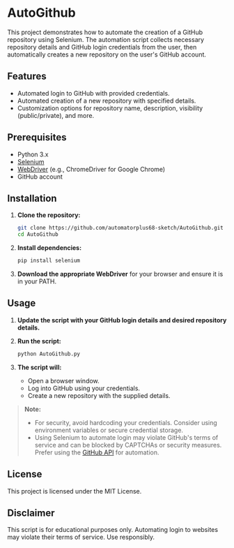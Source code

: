 # AutoGithub

This project demonstrates how to automate the creation of a GitHub repository using Selenium. The automation script collects necessary repository details and GitHub login credentials from the user, then automatically creates a new repository on the user's GitHub account.

## Features

- Automated login to GitHub with provided credentials.
- Automated creation of a new repository with specified details.
- Customization options for repository name, description, visibility (public/private), and more.

## Prerequisites

- Python 3.x
- [Selenium](https://pypi.org/project/selenium/)
- [WebDriver](https://selenium.dev/documentation/webdriver/getting_started/install_drivers/) (e.g., ChromeDriver for Google Chrome)
- GitHub account

## Installation

1. **Clone the repository:**
    ```bash
    git clone https://github.com/automatorplus68-sketch/AutoGithub.git
    cd AutoGithub
    ```

2. **Install dependencies:**
    ```bash
    pip install selenium
    ```

3. **Download the appropriate WebDriver** for your browser and ensure it is in your PATH.

## Usage

1. **Update the script with your GitHub login details and desired repository details.**

2. **Run the script:**
    ```bash
    python AutoGithub.py
    ```

3. **The script will:**
    - Open a browser window.
    - Log into GitHub using your credentials.
    - Create a new repository with the supplied details.



> **Note:**  
> - For security, avoid hardcoding your credentials. Consider using environment variables or secure credential storage.
> - Using Selenium to automate login may violate GitHub's terms of service and can be blocked by CAPTCHAs or security measures. Prefer using the [GitHub API](https://docs.github.com/en/rest) for automation.

## License

This project is licensed under the MIT License.

## Disclaimer

This script is for educational purposes only. Automating login to websites may violate their terms of service. Use responsibly.
